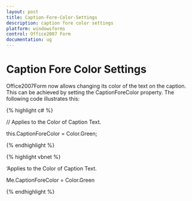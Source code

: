 ```yaml
---
layout: post
title: Caption-Fore-Color-Settings
description: caption fore color settings 
platform: windowsforms
control: Office2007 Form
documentation: ug
---
```


# Caption Fore Color Settings 

Office2007Form now allows changing its color of the text on the caption. This can be achieved by setting the CaptionForeColor property. The following code illustrates this:


{% highlight c# %}

// Applies to the Color of Caption Text.

this.CaptionForeColor = Color.Green;

{% endhighlight %}

{% highlight vbnet %}

‘Applies to the Color of Caption Text.

Me.CaptionForeColor = Color.Green

{% endhighlight %}
